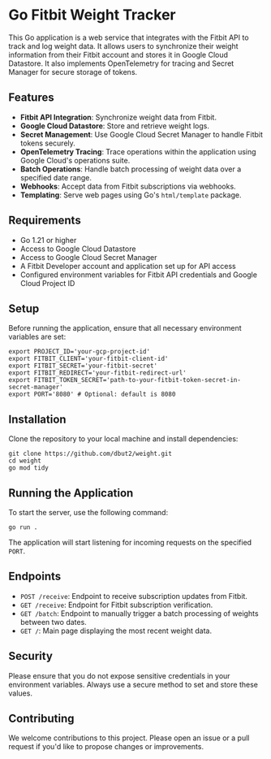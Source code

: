 # Go Fitbit Weight Tracker

This Go application is a web service that integrates with the Fitbit API to track and log weight data. It allows users to synchronize their weight information from their Fitbit account and stores it in Google Cloud Datastore. It also implements OpenTelemetry for tracing and Secret Manager for secure storage of tokens.

## Features

- **Fitbit API Integration**: Synchronize weight data from Fitbit.
- **Google Cloud Datastore**: Store and retrieve weight logs.
- **Secret Management**: Use Google Cloud Secret Manager to handle Fitbit tokens securely.
- **OpenTelemetry Tracing**: Trace operations within the application using Google Cloud's operations suite.
- **Batch Operations**: Handle batch processing of weight data over a specified date range.
- **Webhooks**: Accept data from Fitbit subscriptions via webhooks.
- **Templating**: Serve web pages using Go's `html/template` package.

## Requirements

- Go 1.21 or higher
- Access to Google Cloud Datastore
- Access to Google Cloud Secret Manager
- A Fitbit Developer account and application set up for API access
- Configured environment variables for Fitbit API credentials and Google Cloud Project ID

## Setup

Before running the application, ensure that all necessary environment variables are set:

```shell
export PROJECT_ID='your-gcp-project-id'
export FITBIT_CLIENT='your-fitbit-client-id'
export FITBIT_SECRET='your-fitbit-secret'
export FITBIT_REDIRECT='your-fitbit-redirect-url'
export FITBIT_TOKEN_SECRET='path-to-your-fitbit-token-secret-in-secret-manager'
export PORT='8080' # Optional: default is 8080
```

## Installation

Clone the repository to your local machine and install dependencies:

```shell
git clone https://github.com/dbut2/weight.git
cd weight
go mod tidy
```

## Running the Application

To start the server, use the following command:

```shell
go run .
```

The application will start listening for incoming requests on the specified `PORT`.

## Endpoints

- `POST /receive`: Endpoint to receive subscription updates from Fitbit.
- `GET /receive`: Endpoint for Fitbit subscription verification.
- `GET /batch`: Endpoint to manually trigger a batch processing of weights between two dates. 
- `GET /`: Main page displaying the most recent weight data.

## Security

Please ensure that you do not expose sensitive credentials in your environment variables. Always use a secure method to set and store these values.

## Contributing

We welcome contributions to this project. Please open an issue or a pull request if you'd like to propose changes or improvements.
